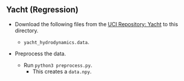 Yacht (Regression)
---
* Download the following files from the [UCI Repository: Yacht](https://archive.ics.uci.edu/ml/datasets/Yacht+Hydrodynamics) to this directory.
    * `yacht_hydrodynamics.data`.

* Preprocess the data.
    * Run `python3 preprocess.py`.
    	* This creates a `data.npy`.
